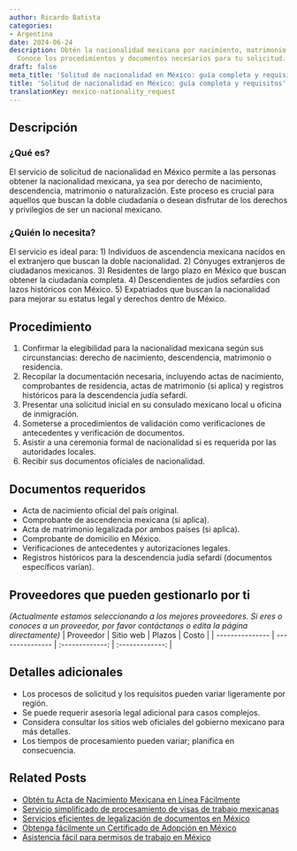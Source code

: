 ```yaml
---
author: Ricardo Batista
categories:
- Argentina
date: 2024-06-24
description: Obtén la nacionalidad mexicana por nacimiento, matrimonio o descendencia.
  Conoce los procedimientos y documentos necesarios para tu solicitud.
draft: false
meta_title: 'Solitud de nacionalidad en México: guía completa y requisitos'
title: 'Solitud de nacionalidad en México: guía completa y requisitos'
translationKey: mexico-nationality_request
---
```




## Descripción
### ¿Qué es?
El servicio de solicitud de nacionalidad en México permite a las personas obtener la nacionalidad mexicana, ya sea por derecho de nacimiento, descendencia, matrimonio o naturalización. Este proceso es crucial para aquellos que buscan la doble ciudadanía o desean disfrutar de los derechos y privilegios de ser un nacional mexicano.

### ¿Quién lo necesita?
El servicio es ideal para: 1) Individuos de ascendencia mexicana nacidos en el extranjero que buscan la doble nacionalidad. 2) Cónyuges extranjeros de ciudadanos mexicanos. 3) Residentes de largo plazo en México que buscan obtener la ciudadanía completa. 4) Descendientes de judíos sefardíes con lazos históricos con México. 5) Expatriados que buscan la nacionalidad para mejorar su estatus legal y derechos dentro de México.

## Procedimiento

1. Confirmar la elegibilidad para la nacionalidad mexicana según sus circunstancias: derecho de nacimiento, descendencia, matrimonio o residencia.
2. Recopilar la documentación necesaria, incluyendo actas de nacimiento, comprobantes de residencia, actas de matrimonio (si aplica) y registros históricos para la descendencia judía sefardí.
3. Presentar una solicitud inicial en su consulado mexicano local u oficina de inmigración.
4. Someterse a procedimientos de validación como verificaciones de antecedentes y verificación de documentos.
5. Asistir a una ceremonia formal de nacionalidad si es requerida por las autoridades locales.
6. Recibir sus documentos oficiales de nacionalidad.

## Documentos requeridos

- Acta de nacimiento oficial del país original.
- Comprobante de ascendencia mexicana (si aplica).
- Acta de matrimonio legalizada por ambos países (si aplica).
- Comprobante de domicilio en México.
- Verificaciones de antecedentes y autorizaciones legales.
- Registros históricos para la descendencia judía sefardí (documentos específicos varían).

## Proveedores que pueden gestionarlo por ti
_(Actualmente estamos seleccionando a los mejores proveedores. Si eres o conoces a un proveedor, por favor contáctanos o edita la página directamente)_
| Proveedor        |     Sitio web     |     Plazos    |       Costo      |
| --------------- | --------------- |  :-------------: | :-------------: |

## Detalles adicionales

- Los procesos de solicitud y los requisitos pueden variar ligeramente por región.
- Se puede requerir asesoría legal adicional para casos complejos.
- Considera consultar los sitios web oficiales del gobierno mexicano para más detalles.
- Los tiempos de procesamiento pueden variar; planifica en consecuencia.
## Related Posts

- [Obtén tu Acta de Nacimiento Mexicana en Línea Fácilmente](https://tramitit.com/es/guides/mexico/acta_de_nacimiento/)
- [Servicio simplificado de procesamiento de visas de trabajo mexicanas](https://tramitit.com/es/guides/mexico/trámite_de_visa_de_trabajo/)
- [Servicios eficientes de legalización de documentos en México](https://tramitit.com/es/guides/mexico/legalización_de_documentos/)
- [Obtenga fácilmente un Certificado de Adopción en México](https://tramitit.com/es/guides/mexico/solicitud_de_acta_de_adopción/)
- [Asistencia fácil para permisos de trabajo en México](https://tramitit.com/es/guides/mexico/permiso_de_trabajo/)
